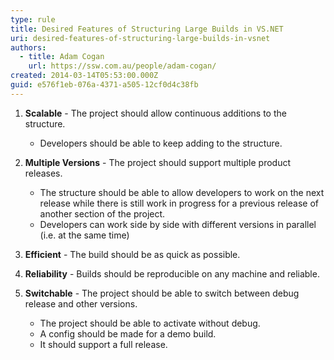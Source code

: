 ```yaml
---
type: rule
title: Desired Features of Structuring Large Builds in VS.NET
uri: desired-features-of-structuring-large-builds-in-vsnet
authors:
  - title: Adam Cogan
    url: https://ssw.com.au/people/adam-cogan/
created: 2014-03-14T05:53:00.000Z
guid: e576f1eb-076a-4371-a505-12cf0d4c38fb
---
```

1. **Scalable** - The project should allow continuous additions to the structure.
   - Developers should be able to keep adding to the structure.

2. **Multiple Versions** - The project should support multiple product releases.
   - The structure should be able to allow developers to work on the next release while there is still work in progress for a previous release of another section of the project.
   - Developers can work side by side with different versions in parallel (i.e. at the same time)

3. **Efficient** - The build should be as quick as possible.
4. **Reliability** - Builds should be reproducible on any machine and reliable.
5. **Switchable** - The project should be able to switch between debug release and other versions.
   - The project should be able to activate without debug.
   - A config should be made for a demo build.
   - It should support a full release.
            
<!--endintro-->
